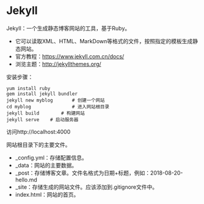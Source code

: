 # Jekyll

Jekyll：一个生成静态博客网站的工具，基于Ruby。
- 它可以读取XML、HTML、MarkDown等格式的文件，按照指定的模板生成静态网站。
- 官方教程：https://www.jekyll.com.cn/docs/
- 浏览主题：http://jekyllthemes.org/

安装步骤：

```shell
yum install ruby
gem install jekyll bundler
jekyll new myblog       # 创建一个网站
cd myblog               # 进入网站根目录
jekyll build        # 构建网站
jekyll serve    # 启动服务器
```

访问http://localhost:4000


网站根目录下的主要文件。

- _config.yml：存储配置信息。
- _data：网站的主要数据。
- _post：存储博客文章。文件名格式为日期+标题，例如：2018-08-20-hello.md
- _site：存储生成的网站文件。应该添加到.gitignore文件中。
- index.html：网站的首页。
